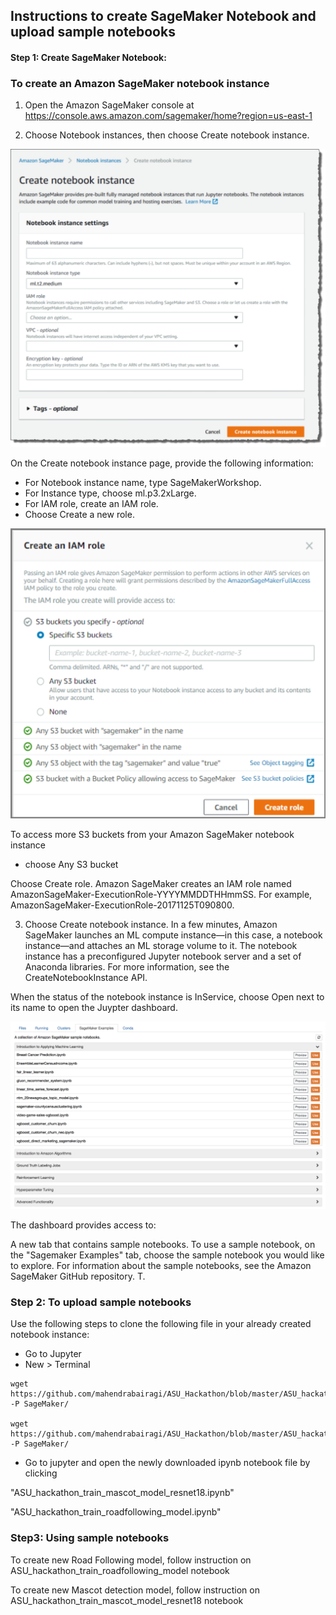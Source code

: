 ## Instructions to create SageMaker Notebook and upload sample notebooks

#### Step 1: Create SageMaker Notebook:

### To create an Amazon SageMaker notebook instance

1. Open the Amazon SageMaker console at https://console.aws.amazon.com/sagemaker/home?region=us-east-1

2. Choose Notebook instances, then choose Create notebook instance.

![image 1](pic1.png)

On the Create notebook instance page, provide the following information:
- For Notebook instance name, type SageMakerWorkshop.
- For Instance type, choose ml.p3.2xLarge.
- For IAM role, create an IAM role.
- Choose Create a new role.

![image 2](pic2.png)

To access more S3 buckets from your Amazon SageMaker notebook instance
- choose Any S3 bucket

Choose Create role.
Amazon SageMaker creates an IAM role named AmazonSageMaker-ExecutionRole-YYYYMMDDTHHmmSS. For example, AmazonSageMaker-ExecutionRole-20171125T090800.

3. Choose Create notebook instance.
In a few minutes, Amazon SageMaker launches an ML compute instance—in this case, a notebook instance—and attaches an ML storage volume to it. The notebook instance has a preconfigured Jupyter notebook server and a set of Anaconda libraries. For more information, see the CreateNotebookInstance API.

When the status of the notebook instance is InService, choose Open next to its name to open the Juypter dashboard.

![image 3](pic3.png)

The dashboard provides access to:

A new tab that contains sample notebooks. To use a sample notebook, on the "Sagemaker Examples" tab, choose the sample notebook you would like to explore. For information about the sample notebooks, see the Amazon SageMaker GitHub repository.
T.

### Step 2: To upload sample notebooks
Use the following steps to clone the following file in your already created notebook instance:
- Go to Jupyter
- New > Terminal

```
wget https://github.com/mahendrabairagi/ASU_Hackathon/blob/master/ASU_hackathon_train_mascot_model_resnet18.ipynb -P SageMaker/

wget https://github.com/mahendrabairagi/ASU_Hackathon/blob/master/ASU_hackathon_train_roadfollowing_model.ipynb -P SageMaker/

```
- Go to jupyter and open the newly downloaded ipynb notebook file by clicking 

"ASU_hackathon_train_mascot_model_resnet18.ipynb"

"ASU_hackathon_train_roadfollowing_model.ipynb"

### Step3: Using sample notebooks

To create new Road Following model, follow instruction on ASU_hackathon_train_roadfollowing_model notebook

To create new Mascot detection model, follow instruction on ASU_hackathon_train_mascot_model_resnet18 notebook





